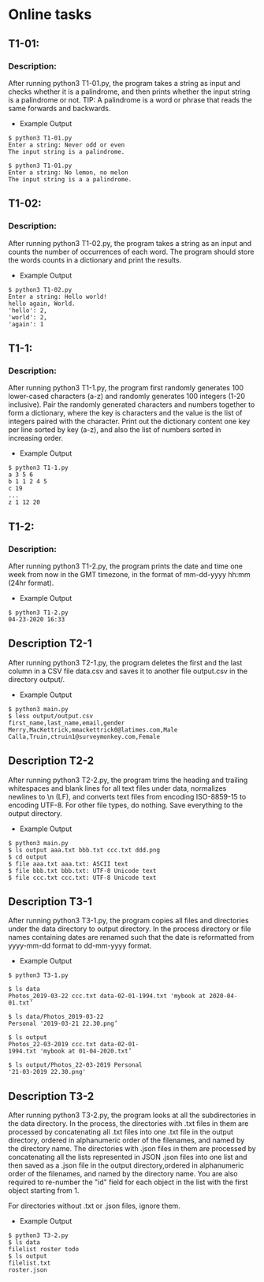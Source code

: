 # Online tasks

## T1-01:
### Description: 
After running python3 T1-01.py, the program takes  a string as input and  checks whether it is a  palindrome,  and then prints  whether the input string is a palindrome or not. 
TIP: A palindrome is a word or phrase that reads the same forwards and backwards.

* Example Output
``` 
$ python3 T1-01.py 
Enter a string: Never odd or even 
The input string is a palindrome. 
```
```
$ python3 T1-01.py 
Enter a string: No lemon, no melon  
The input string is a a palindrome.
```

## T1-02:
### Description: 
After running python3 T1-02.py, the  program takes a string as an input and  counts the number of occurrences of each word. The program should store  the words counts in a dictionary and print the results. 

* Example Output 
``` 
$ python3 T1-02.py 
Enter a string: Hello world! 
hello again, World.         
'hello': 2, 
'world': 2, 
'again': 1
``` 

## T1-1:
### Description: 
After running python3 T1-1.py, the program first  randomly generates 100 lower-cased characters (a-z)  and randomly generates 100 integers (1-20 inclusive).  Pair the randomly generated characters and numbers together to form a dictionary, where the key is  characters and the value is the list of integers paired  with the character. Print out the dictionary content one key per line sorted by key (a-z), and also the list of numbers sorted in increasing order.

* Example Output 
``` 
$ python3 T1-1.py 
a 3 5 6 
b 1 1 2 4 5 
c 19 
... 
z 1 12 20
``` 

## T1-2:
### Description: 
After running python3 T1-2.py, the program prints the date and time one week from now in the GMT timezone, in the format of mm-dd-yyyy hh:mm (24hr format).

* Example Output 
``` 
$ python3 T1-2.py 
04-23-2020 16:33
```


## Description T2-1
After running python3 T2-1.py, the program deletes the first and the last column in a CSV file data.csv and saves it to another file output.csv in the directory output/.

* Example Output
```
$ python3 main.py 
$ less output/output.csv 
first_name,last_name,email,gender 
Merry,MacKettrick,mmackettrick0@latimes.com,Male 
Calla,Truin,ctruin1@surveymonkey.com,Female 
```

## Description T2-2
After running python3 T2-2.py, the program trims the heading and trailing whitespaces and blank lines for all text files under data, normalizes newlines to \n (LF), and converts text files from encoding ISO-8859-15 to  encoding UTF-8. For other file types, do nothing. Save everything to the output directory.

* Example Output
``` 
$ python3 main.py 
$ ls output aaa.txt bbb.txt ccc.txt ddd.png 
$ cd output 
$ file aaa.txt aaa.txt: ASCII text 
$ file bbb.txt bbb.txt: UTF-8 Unicode text 
$ file ccc.txt ccc.txt: UTF-8 Unicode text
```
## Description T3-1

After running python3 T3-1.py, the program copies all files and  directories under the data directory to output directory. In the process directory or file names containing dates are renamed such that the date is reformatted from yyyy-mm-dd format to dd-mm-yyyy format.

* Example Output 

```
$ python3 T3-1.py 

$ ls data 
Photos_2019-03-22 ccc.txt data-02-01-1994.txt 'mybook at 2020-04-01.txt’ 

$ ls data/Photos_2019-03-22 
Personal '2019-03-21 22.30.png’ 

$ ls output 
Photos_22-03-2019 ccc.txt data-02-01-
1994.txt 'mybook at 01-04-2020.txt’ 

$ ls output/Photos_22-03-2019 Personal 
'21-03-2019 22.30.png'
```


## Description T3-2

After running python3 T3-2.py, the program looks at all the subdirectories in the data directory. In the process, the directories with .txt files in them are processed by concatenating all .txt files into one .txt file in the output directory, ordered in alphanumeric order of the filenames, and named by the directory name. The directories with .json files in them are processed by concatenating all the lists represented in JSON .json files into one list and then saved as a .json file in the output directory,ordered in alphanumeric order of the filenames, and named by the directory name. You are also required to re-number the "id" field for each object in the list with the first object starting from 1.

For directories without .txt or .json files, ignore them.

* Example Output 
```
$ python3 T3-2.py 
$ ls data 
filelist roster todo 
$ ls output 
filelist.txt 
roster.json
```

